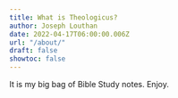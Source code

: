 ```yaml
---
title: What is Theologicus?
author: Joseph Louthan
date: 2022-04-17T06:00:00.006Z
url: "/about/"
draft: false
showtoc: false
---
```


It is my big bag of Bible Study notes. Enjoy. 
